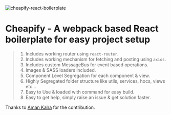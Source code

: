 ![cheapify-react-boilerplate](https://socialify.git.ci/ogil7190/cheapify/image?description=1&descriptionEditable=A%20webpack%20based%20react%20boilerplate%20with%20component%20level%20segregation%20%26%20SASS.&font=KoHo&forks=1&issues=1&language=1&owner=1&pattern=Floating%20Cogs&pulls=1&stargazers=10000&theme=Dark)

# **Cheapify - A webpack based React boilerplate for easy project setup**

> 1. Includes working router using `react-router`.
> 2. Includes working mechanism for fetching and posting using `axios`.
> 3. Includes custom MessageBus for event based operations.
> 4. Images & SASS loaders included.
> 5. Component Level Segregation for each component & view.
> 6. Highly Segregated folder structure like utils, services, hocs, views etc...
> 7. Easy to Use & loaded with command for easy build.
> 8. Easy to get help, simply raise an issue & get solution faster.

Thanks to [Aman Kalra](https://github.com/aman97kalra) for the contribution.
